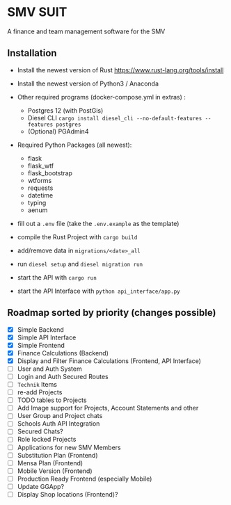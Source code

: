 # SMV SUIT
A finance and team management software for the SMV

## Installation

- Install the newest version of Rust https://www.rust-lang.org/tools/install
- Install the newest version of Python3 / Anaconda
- Other required programs (docker-compose.yml in extras) :
    - Postgres 12 (with PostGis)
    - Diesel CLI `cargo install diesel_cli --no-default-features --features postgres`
    - (Optional) PGAdmin4
- Required Python Packages (all newest):
    - flask
    - flask_wtf
    - flask_bootstrap
    - wtforms
    - requests
    - datetime
    - typing
    - aenum
    
- fill out a `.env` file (take the `.env.example` as the template) 
- compile the Rust Project with `cargo build`
- add/remove data in `migrations/<date>_all`
- run `diesel setup` and `diesel migration run`
- start the API with `cargo run`
- start the API Interface with `python api_interface/app.py`

## Roadmap sorted by priority (changes possible)
- [x] Simple Backend
- [x] Simple API Interface
- [x] Simple Frontend
- [x] Finance Calculations (Backend)
- [x] Display and Filter Finance Calculations (Frontend, API Interface)
- [ ] User and Auth System
- [ ] Login and Auth Secured Routes
- [ ] `Technik` Items
- [ ] re-add Projects
- [ ] TODO tables to Projects
- [ ] Add Image support for Projects, Account Statements and other
- [ ] User Group and Project chats
- [ ] Schools Auth API Integration
- [ ] Secured Chats?
- [ ] Role locked Projects
- [ ] Applications for new SMV Members
- [ ] Substitution Plan (Frontend)
- [ ] Mensa Plan (Frontend)
- [ ] Mobile Version (Frontend)
- [ ] Production Ready Frontend (especially Mobile)
- [ ] Update GGApp?
- [ ] Display Shop locations (Frontend)?